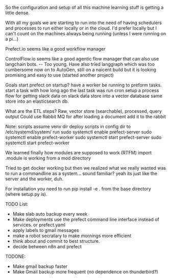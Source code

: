 So the configuration and setup of all this machine learning stuff is getting a little dense.

With all my goals we are starting to run into the need of having schedulers and processes to run either locally or in the cloud.  I'd prefer locally but I can't count on the machines always being running (unless I were running on a pi...)

Prefect.io seems like a good workflow manager 

ControlFlow.io seems like a good agentic flow manager that can also use langchain bots.
-- Too young.  Have also tried langgraph which was too cumbersome
now on to AutoGen, still on a naicent build but it is looking promising and easy to use (started another project)

Goals
start prefect on startup?
have a worker be running to preform tasks.
start a task with how long ago the last task was run
cron setup a process flow for getting slack data
on slack data store into a vector database
same store into an elasticsearch db.

What are the ETL steps? 
Raw, vector store (searchable), processed, query output
Could use Rabbit MQ for after loading a document add it to the rabbit


Note: scripts assume venv dir
deploy scripts in config dir to /etc/systemd/system/
run
sudo systemctl enable prefect-server
sudo systemctl enable prefect-worker
sudo systemctl start prefect-server
sudo systemctl start prefect-worker


We learned finally how modules are supposed to work (RTFM)
import .module is working from a mod directory

Tried to get docker working but then we realized what we really wanted was to run a commandline as a system... sound familiar? yeah its just like the server and the worker, duh.


For installation you need to run pip install -e . from the base directory (where setup.py is). 

TODO List:
* Make slab auto backup every week
* Make deployments use the prefect command line interface instead of services. or prefect.yaml
* apply labels to gmail messages
* make a robot secratary to make mornings more efficient
* think about and commit to best structure.
* decide between n8n and prefect


TODONE: 
* Make gmail backup faster
* Make Gmail backup more frequent (no dependence on thunderbird?)